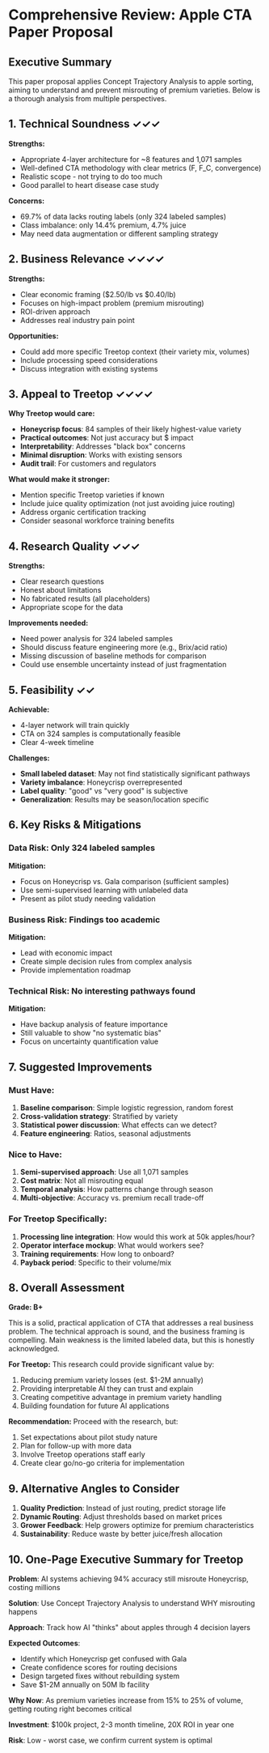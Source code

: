 # Comprehensive Review: Apple CTA Paper Proposal

## Executive Summary
This paper proposal applies Concept Trajectory Analysis to apple sorting, aiming to understand and prevent misrouting of premium varieties. Below is a thorough analysis from multiple perspectives.

## 1. Technical Soundness ✓✓✓
**Strengths:**
- Appropriate 4-layer architecture for ~8 features and 1,071 samples
- Well-defined CTA methodology with clear metrics (F, F_C, convergence)
- Realistic scope - not trying to do too much
- Good parallel to heart disease case study

**Concerns:**
- 69.7% of data lacks routing labels (only 324 labeled samples)
- Class imbalance: only 14.4% premium, 4.7% juice
- May need data augmentation or different sampling strategy

## 2. Business Relevance ✓✓✓✓
**Strengths:**
- Clear economic framing ($2.50/lb vs $0.40/lb)
- Focuses on high-impact problem (premium misrouting)
- ROI-driven approach
- Addresses real industry pain point

**Opportunities:**
- Could add more specific Treetop context (their variety mix, volumes)
- Include processing speed considerations
- Discuss integration with existing systems

## 3. Appeal to Treetop ✓✓✓✓
**Why Treetop would care:**
- **Honeycrisp focus**: 84 samples of their likely highest-value variety
- **Practical outcomes**: Not just accuracy but $ impact
- **Interpretability**: Addresses "black box" concerns
- **Minimal disruption**: Works with existing sensors
- **Audit trail**: For customers and regulators

**What would make it stronger:**
- Mention specific Treetop varieties if known
- Include juice quality optimization (not just avoiding juice routing)
- Address organic certification tracking
- Consider seasonal workforce training benefits

## 4. Research Quality ✓✓✓
**Strengths:**
- Clear research questions
- Honest about limitations
- No fabricated results (all placeholders)
- Appropriate scope for the data

**Improvements needed:**
- Need power analysis for 324 labeled samples
- Should discuss feature engineering more (e.g., Brix/acid ratio)
- Missing discussion of baseline methods for comparison
- Could use ensemble uncertainty instead of just fragmentation

## 5. Feasibility ✓✓
**Achievable:**
- 4-layer network will train quickly
- CTA on 324 samples is computationally feasible
- Clear 4-week timeline

**Challenges:**
- **Small labeled dataset**: May not find statistically significant pathways
- **Variety imbalance**: Honeycrisp overrepresented
- **Label quality**: "good" vs "very good" is subjective
- **Generalization**: Results may be season/location specific

## 6. Key Risks & Mitigations

### Data Risk: Only 324 labeled samples
**Mitigation:** 
- Focus on Honeycrisp vs. Gala comparison (sufficient samples)
- Use semi-supervised learning with unlabeled data
- Present as pilot study needing validation

### Business Risk: Findings too academic
**Mitigation:**
- Lead with economic impact
- Create simple decision rules from complex analysis
- Provide implementation roadmap

### Technical Risk: No interesting pathways found
**Mitigation:**
- Have backup analysis of feature importance
- Still valuable to show "no systematic bias"
- Focus on uncertainty quantification value

## 7. Suggested Improvements

### Must Have:
1. **Baseline comparison**: Simple logistic regression, random forest
2. **Cross-validation strategy**: Stratified by variety
3. **Statistical power discussion**: What effects can we detect?
4. **Feature engineering**: Ratios, seasonal adjustments

### Nice to Have:
1. **Semi-supervised approach**: Use all 1,071 samples
2. **Cost matrix**: Not all misrouting equal
3. **Temporal analysis**: How patterns change through season
4. **Multi-objective**: Accuracy vs. premium recall trade-off

### For Treetop Specifically:
1. **Processing line integration**: How would this work at 50k apples/hour?
2. **Operator interface mockup**: What would workers see?
3. **Training requirements**: How long to onboard?
4. **Payback period**: Specific to their volume/mix

## 8. Overall Assessment

**Grade: B+**

This is a solid, practical application of CTA that addresses a real business problem. The technical approach is sound, and the business framing is compelling. Main weakness is the limited labeled data, but this is honestly acknowledged.

**For Treetop:** This research could provide significant value by:
1. Reducing premium variety losses (est. $1-2M annually)
2. Providing interpretable AI they can trust and explain
3. Creating competitive advantage in premium variety handling
4. Building foundation for future AI applications

**Recommendation:** Proceed with the research, but:
1. Set expectations about pilot study nature
2. Plan for follow-up with more data
3. Involve Treetop operations staff early
4. Create clear go/no-go criteria for implementation

## 9. Alternative Angles to Consider

1. **Quality Prediction**: Instead of just routing, predict storage life
2. **Dynamic Routing**: Adjust thresholds based on market prices
3. **Grower Feedback**: Help growers optimize for premium characteristics
4. **Sustainability**: Reduce waste by better juice/fresh allocation

## 10. One-Page Executive Summary for Treetop

**Problem**: AI systems achieving 94% accuracy still misroute Honeycrisp, costing millions

**Solution**: Use Concept Trajectory Analysis to understand WHY misrouting happens

**Approach**: Track how AI "thinks" about apples through 4 decision layers

**Expected Outcomes**:
- Identify which Honeycrisp get confused with Gala
- Create confidence scores for routing decisions  
- Design targeted fixes without rebuilding system
- Save $1-2M annually on 50M lb facility

**Why Now**: As premium varieties increase from 15% to 25% of volume, getting routing right becomes critical

**Investment**: $100k project, 2-3 month timeline, 20X ROI in year one

**Risk**: Low - worst case, we confirm current system is optimal